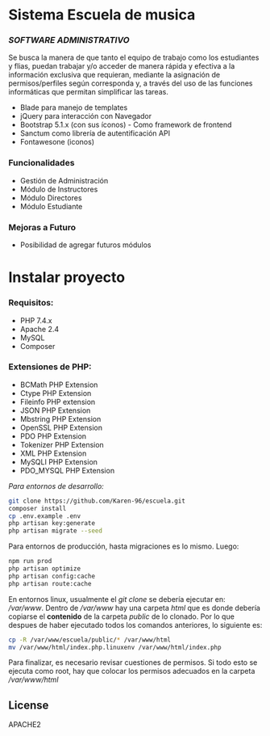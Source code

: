 # Sistema Escuela de musica
### _SOFTWARE ADMINISTRATIVO_

Se busca la manera de que tanto el equipo de trabajo como los estudiantes y flias, puedan trabajar y/o acceder de manera
rápida y efectiva a la información exclusiva que requieran, mediante la asignación de permisos/perfiles según corresponda y,
a través del uso de las funciones informáticas que permitan simplificar las tareas.

- Blade para manejo de templates
- jQuery para interacción con Navegador
- Bootstrap 5.1.x (con sus íconos) - Como framework de frontend
- Sanctum como librería de autentificación API
- Fontawesone (iconos)

### Funcionalidades

- Gestión de Administración
- Módulo de Instructores
- Módulo Directores
- Módulo Estudiante

### Mejoras a Futuro

- Posibilidad de agregar futuros módulos

# Instalar proyecto 

### Requisitos:

- PHP 7.4.x
- Apache 2.4
- MySQL
- Composer

### Extensiones de PHP:

- BCMath PHP Extension
- Ctype PHP Extension
- Fileinfo PHP extension
- JSON PHP Extension
- Mbstring PHP Extension
- OpenSSL PHP Extension
- PDO PHP Extension
- Tokenizer PHP Extension
- XML PHP Extension
- MySQLI PHP Extension
- PDO_MYSQL PHP Extension

_Para entornos de desarrollo:_
```sh
git clone https://github.com/Karen-96/escuela.git
composer install
cp .env.example .env
php artisan key:generate
php artisan migrate --seed
```

Para entornos de producción, hasta migraciones es lo mismo. Luego:

```sh
npm run prod
php artisan optimize
php artisan config:cache
php artisan route:cache
```

En entornos linux, usualmente el _git clone_ se debería ejecutar en: _/var/www_. Dentro de _/var/www_ hay una carpeta _html_ que es donde debería copiarse el **contenido** de la carpeta _public_ de lo clonado. 
Por lo que despues de haber ejecutado todos los comandos anteriores, lo siguiente es:

```sh
cp -R /var/www/escuela/public/* /var/www/html
mv /var/www/html/index.php.linuxenv /var/www/html/index.php
```

Para finalizar, es necesario revisar cuestiones de permisos. Si todo esto se ejecuta como root, hay que colocar los permisos adecuados en la carpeta _/var/www/html_ 

## License

APACHE2